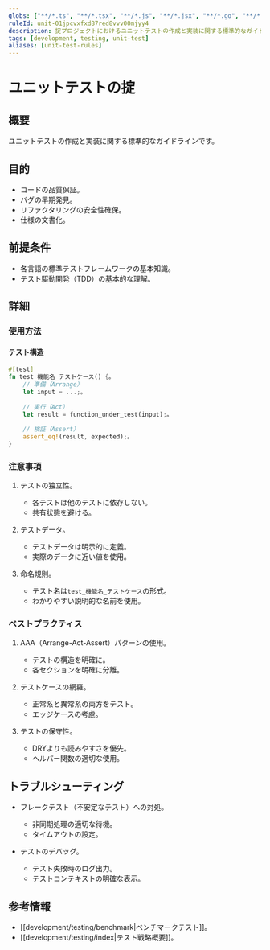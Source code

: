 ```yaml
---
globs: ["**/*.ts", "**/*.tsx", "**/*.js", "**/*.jsx", "**/*.go", "**/*.rs", "**/*.scala"]
ruleId: unit-01jpcvxfxd87red8vvv00mjyy4
description: 掟プロジェクトにおけるユニットテストの作成と実装に関する標準的なガイドライン
tags: [development, testing, unit-test]
aliases: [unit-test-rules]
---
```



# ユニットテストの掟

## 概要

ユニットテストの作成と実装に関する標準的なガイドラインです。

## 目的

- コードの品質保証。
- バグの早期発見。
- リファクタリングの安全性確保。
- 仕様の文書化。

## 前提条件

- 各言語の標準テストフレームワークの基本知識。
- テスト駆動開発（TDD）の基本的な理解。

## 詳細

### 使用方法

#### テスト構造

```rust
#[test]
fn test_機能名_テストケース() {。
    // 準備（Arrange）
    let input = ...;。
    
    // 実行（Act）
    let result = function_under_test(input);。
    
    // 検証（Assert）
    assert_eq!(result, expected);。
}
```

### 注意事項

1. テストの独立性。
   - 各テストは他のテストに依存しない。
   - 共有状態を避ける。

2. テストデータ。
   - テストデータは明示的に定義。
   - 実際のデータに近い値を使用。

3. 命名規則。
   - テスト名は`test_機能名_テストケース`の形式。
   - わかりやすい説明的な名前を使用。

### ベストプラクティス

1. AAA（Arrange-Act-Assert）パターンの使用。
   - テストの構造を明確に。
   - 各セクションを明確に分離。

2. テストケースの網羅。
   - 正常系と異常系の両方をテスト。
   - エッジケースの考慮。

3. テストの保守性。
   - DRYよりも読みやすさを優先。
   - ヘルパー関数の適切な使用。

## トラブルシューティング

- フレークテスト（不安定なテスト）への対処。
  - 非同期処理の適切な待機。
  - タイムアウトの設定。

- テストのデバッグ。
  - テスト失敗時のログ出力。
  - テストコンテキストの明確な表示。

## 参考情報

- [[development/testing/benchmark|ベンチマークテスト]]。
- [[development/testing/index|テスト戦略概要]]。
